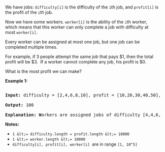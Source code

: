 We have jobs: `` difficulty[i] ``&nbsp;is the difficulty of the&nbsp;`` i ``th job, and&nbsp;`` profit[i] ``&nbsp;is the profit of the&nbsp;`` i ``th job.&nbsp;

Now we have some workers.&nbsp;`` worker[i] ``&nbsp;is the ability of the&nbsp;`` i ``th worker, which means that this worker can only complete a job with difficulty at most&nbsp;`` worker[i] ``.&nbsp;

Every worker can be assigned at most one job, but one job&nbsp;can be completed multiple times.

For example, if 3 people attempt the same job that pays $1, then the total profit will be $3.&nbsp; If a worker cannot complete any job, his profit is $0.

What is the most profit we can make?

__Example 1:__

<pre>
<strong>Input: </strong>difficulty = [2,4,6,8,10], profit = [10,20,30,40,50], worker = [4,5,6,7]
<strong>Output: </strong>100 
<strong>Explanation: W</strong>orkers are assigned jobs of difficulty [4,4,6,6] and they get profit of [20,20,30,30] seperately.</pre>

__Notes:__

*   `` 1 &lt;= difficulty.length = profit.length &lt;= 10000 ``
*   `` 1 &lt;= worker.length &lt;= 10000 ``
*   `` difficulty[i], profit[i], worker[i] ``&nbsp; are in range&nbsp;`` [1, 10^5] ``